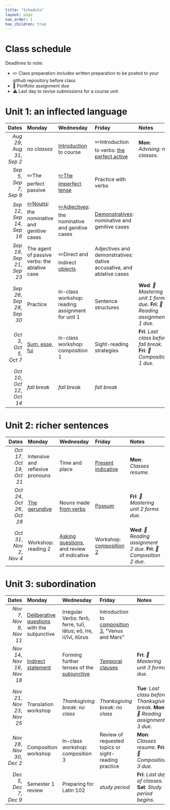 ```yaml
---
title: "Schedule"
layout: page
nav_order: 1
has_children: true
---
```


# Class schedule

Deadlines to note:

- ✏️ Class preparation includes written preparation to be posted to your github repository before class
- 📜  Portfolio assignment due
- ⚠️ Last day to revise submissions for a course unit



# Unit 1: an inflected language

| Dates | Monday | Wednesday | Friday | Notes |
| ---: | :--- | :--- | :--- | :--- |
| *Aug 29*, *Aug 31*, *Sep 2* | *no classes* | [Introduction](../../../assignments/intro/) to course | ✏️Introduction to verbs: [the perfect active](../../../assignments/verbs/) | **Mon**: *Advising: no classes.* |
| *Sep 5*, *Sep 7*, *Sep 9* | ✏️The perfect passive | [✏️The imperfect tense](../../../assignments/imperfect/) | Practice with verbs |  |
| *Sep 12*, *Sep 14*, *Sep 16* | [✏️Nouns](../../../assignments/nouns/): the nominative and genitive cases | [✏️Adjectives](../../../assignments/adjectives/): the nominative and genitive cases | [Demonstratives](../../../assignments/demonstratives/): nominative and genitive cases |  |
| *Sep 19*, *Sep 21*, *Sep 23* | The agent of passive verbs: the ablative case | ✏️Direct and indirect [objects](../../../assignments/nouns2/) | Adjectives and demonstratives: dative accusative, and ablative cases |  |
| *Sep 26*, *Sep 28*, *Sep 30* | Practice | In-class workshop: reading assignment for unit 1 | Sentence structures | **Wed**: *📜 Mastering unit 1 forms due.* **Fri**: *📜 Reading assignment 1 due.* |
| *Oct 3*, *Oct 5*, *Oct 7* | [Sum, esse, fui](../../../assignments/sum/) | In-class workshop: composition 1 | Sight-reading strategies | **Fri**: *Last class before fall break.* **Fri**: *📜 Composition 1 due.* |
| *Oct 10*, *Oct 12*, *Oct 14* | *fall break* | *fall break* | *fall break* |  |

# Unit 2: richer sentences

| Dates | Monday | Wednesday | Friday | Notes |
| ---: | :--- | :--- | :--- | :--- |
| *Oct 17*, *Oct 19*, *Oct 21* | Intensive and reflexive pronouns | Time and place | [Present indicative](../../../assignments/present-indicative/) | **Mon**: *Classes resume.* |
| *Oct 24*, *Oct 26*, *Oct 28* | [The gerundive](../../../assignments/gerundive/) | Nouns made [from verbs](../../../assignments/gerund/) | [Possum](../../../assignments/possum/) | **Fri**: *📜 Mastering unit 2 forms due.* |
| *Oct 31*, *Nov 2*, *Nov 4* | Workshop: reading 2 | [Asking questions](../../../assignments/questions/), and review of indicative | Workshop: [composition 2](../../../assignments/composition2/) | **Wed**: *📜 Reading assignment 2 due.* **Fri**: *📜 Composition 2 due.* |

# Unit 3: subordination

| Dates | Monday | Wednesday | Friday | Notes |
| ---: | :--- | :--- | :--- | :--- |
| *Nov 7*, *Nov 9*, *Nov 11* | [Deliberative questions](../../../assignments/deliberative/) with the subjunctive | Irregular Verbs: ferō, ferre, tulī, lātus; eō, īre, iī/īvī, itūrus | Introduction to [composition 3](../../../assignments/composition3-intro/), "Venus and Mars" |  |
| *Nov 14*, *Nov 16*, *Nov 18* | [Indirect statement](../../../assignments/indirect/) | Forming further tenses of the [subjunctive](../../../assignments/subjunctive2/) | [Temporal clauses](../../../assignments/temporal-clauses/) | **Fri**: *📜 Mastering unit 3 forms due.* |
| *Nov 21*, *Nov 23*, *Nov 25* | Translation workshop | *Thanksgiving break:  no class* | *Thanksgiving break:  no class* | **Tue**: *Last class before Thanksgiving break.* **Mon**: *📜 Reading assignment 3 due.* |
| *Nov 28*, *Nov 30*, *Dec 2* | Composition workshop | In-class workshop: composition 3 | Review of requested topics or sight-reading practice | **Mon**: *Classes resume.* **Fri**: *📜 Composition 3 due.* |
| *Dec 5*, *Dec 7*, *Dec 9* | Semester 1 review | Preparing for Latin 102 | *study period* | **Fri**: *Last day of classes.* **Sat**: *Study period begins.* |